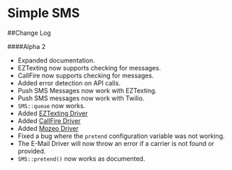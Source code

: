 Simple SMS
==========

##Change Log

####Alpha 2
* Expanded documentation.
* EZTexting now supports checking for messages.
* CallFire now supports checking for messages.
* Added error detection on API calls.
* Push SMS Messages now work with EZTexting.
* Push SMS messages now work with Twilio.
* `SMS::queue` now works.
* Added [EZTexting Driver](https://www.eztexting.com/)
* Added [CallFire Driver](https://www.callfire.com/)
* Added [Mozeo Driver](https://www.mozeo.com/)
* Fixed a bug where the `pretend` configuration variable was not working.
* The E-Mail Driver will now throw an error if a carrier is not found or provided.
* `SMS::pretend()` now works as documented.